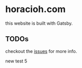 # horacioh.com

this website is built with Gatsby.

## TODOs

checkout the [issues](https://github.com/horacioh/horacioh.com/issues?q=is%3Aissue+is%3Aopen+sort%3Aupdated-desc) for more info.

new test 5
